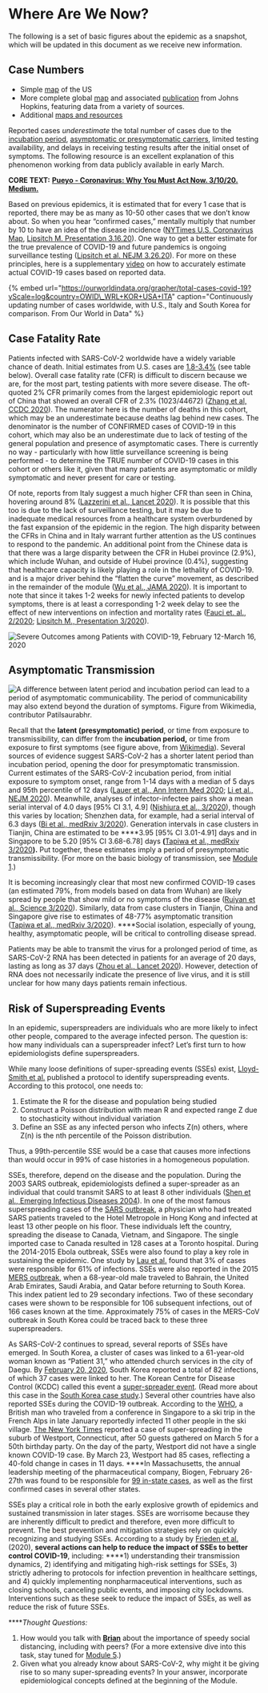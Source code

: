 # Where Are We Now?

The following is a set of basic figures about the epidemic as a snapshot, which will be updated in this document as we receive new information.

## Case Numbers

* Simple [map](https://www.cnn.com/2020/03/03/health/us-coronavirus-cases-state-by-state/index.html?utm_term=image&utm_content=2020-03-16T18:50:07&utm_medium=social&utm_source=twCNN) of the US
* More complete global [map](https://coronavirus.jhu.edu/map.html) and associated [publication](https://www.thelancet.com/journals/laninf/article/PIIS1473-3099%2820%2930120-1/fulltext) from Johns Hopkins, featuring data from a variety of sources.
* Additional [maps and resources](http://www.cidrap.umn.edu/covid-19/maps-visuals)

Reported cases _underestimate_ the total number of cases due to the [incubation period](https://curriculum.covidstudentresponse.org/module-2-epidemiology-principles/introduction-to-epidemiological-terms#case-descriptors), [asymptomatic or presymptomatic carriers](https://curriculum.covidstudentresponse.org/module-2-epidemiology-principles/where-are-we-now#asymptomatic-transmission), limited testing availability, and delays in receiving testing results after the initial onset of symptoms. The following resource is an excellent explanation of this phenomenon working from data publicly available in early March.

**CORE TEXT:** [**Pueyo - Coronavirus: Why You Must Act Now. 3/10/20. Medium.**](https://medium.com/@tomaspueyo/coronavirus-act-today-or-people-will-die-f4d3d9cd99ca)

Based on previous epidemics, it is estimated that for every 1 case that is reported, there may be as many as 10-50 other cases that we don’t know about. So when you hear “confirmed cases,” mentally multiply that number by 10 to have an idea of the disease incidence \([NYTimes U.S. Coronavirus Map](https://www.nytimes.com/interactive/2020/us/coronavirus-us-cases.html), [Lipsitch M. Presentation 3.16.20](https://drive.google.com/file/d/1VvRoIRi8GjatUhlaWh0BAYRC-yemi3pv/view?usp=sharing)\). One way to get a better estimate for the true prevalence of COVID-19 and future pandemics is ongoing surveillance testing \([Lipsitch et al. NEJM 3.26.20](https://www.nejm.org/doi/full/10.1056/NEJMp2002125)\). For more on these principles, here is a supplementary [video](https://www.youtube.com/watch?v=mCa0JXEwDEk) on how to accurately estimate actual COVID-19 cases based on reported data.

{% embed url="https://ourworldindata.org/grapher/total-cases-covid-19?yScale=log&country=OWID\_WRL+KOR+USA+ITA" caption="Continuously updating number of cases worldwide, with U.S., Italy and South Korea for comparison. From Our World in Data" %}



## Case Fatality Rate

Patients infected with SARS-CoV-2 worldwide have a widely variable chance of death. Initial estimates from U.S. cases are [1.8-3.4%](https://www.cdc.gov/mmwr/volumes/69/wr/mm6912e2.htm?s_cid=mm6912e2_w) \(see table below\). Overall case fatality rate \(CFR\) is difficult to discern because we are, for the most part, testing patients with more severe disease. The oft-quoted 2% CFR primarily comes from the largest epidemiologic report out of China that showed an overall CFR of 2.3% \(1023/44672\) \([Zhang et al, CCDC 2020](http://weekly.chinacdc.cn/en/article/id/e53946e2-c6c4-41e9-9a9b-fea8db1a8f51)\). The numerator here is the number of deaths in this cohort, which may be an underestimate because deaths lag behind new cases. The denominator is the number of CONFIRMED cases of COVID-19 in this cohort, which may also be an underestimate due to lack of testing of the general population and presence of asymptomatic cases. There is currently no way - particularly with how little surveillance screening is being performed - to determine the TRUE number of COVID-19 cases in this cohort or others like it, given that many patients are asymptomatic or mildly symptomatic and never present for care or testing. 

Of note, reports from Italy suggest a much higher CFR than seen in China, hovering around 8% \([Lazzerini et al., Lancet 2020](https://www.thelancet.com/journals/langlo/article/PIIS2214-109X%2820%2930110-8/fulltext)\). It is possible that this too is due to the lack of surveillance testing, but it may be due to inadequate medical resources from a healthcare system overburdened by the fast expansion of the epidemic in the region. The high disparity between the CFRs in China and in Italy warrant further attention as the US continues to respond to the pandemic. An additional point from the Chinese data is that there was a large disparity between the CFR in Hubei province \(2.9%\), which include Wuhan, and outside of Hubei province \(0.4%\), suggesting that healthcare capacity is likely playing a role in the lethality of COVID-19. and is a major driver behind the “flatten the curve” movement, as described in the remainder of the module \([Wu et al., JAMA 2020](https://jamanetwork.com/journals/jama/fullarticle/2762130)\). It is important to note that since it takes 1-2 weeks for newly infected patients to develop symptoms, there is at least a corresponding 1-2 week delay to see the effect of new interventions on infection and mortality rates \([Fauci et. al., 2/2020](https://www.nejm.org/doi/full/10.1056/NEJMe2002387); [Lipsitch M., Presentation 3/2020](https://drive.google.com/file/d/1VvRoIRi8GjatUhlaWh0BAYRC-yemi3pv/view?usp=sharing)\).

![Severe Outcomes among Patients with COVID-19, February 12-March 16, 2020](https://lh4.googleusercontent.com/mWi7QZk9OodAFs9vUT7X7Pq9_AxxoYS5I9Jdrd1F7StGWsMik179z7jfeZa-M-bVwa0AF2JwCLKRMDpqXseDsIbHlcrAzjxOdC_EuZB_HgVKWgJVXcjn-yCloZqeYFnUhC_Cb5eM)

## Asymptomatic Transmission

![A difference between latent period and incubation period can lead to a period of asymptomatic communicability. The period of communicability may also extend beyond the duration of symptoms. Figure from Wikimedia, contributor Patilsaurabhr.](https://lh5.googleusercontent.com/uc-9xhbQCaLFcv4TbrhLg3MQD98NDX6FH3fpQ779NCTQ6BgcZWVSN9ACpDp11orFcjndq9-eMFplm_ynPcp202nhH73Asa79JHVluGPv6Z7IHQfvACUzJag_B7cboXYEPy8vJGEJ)

Recall that the **latent \(presymptomatic\) period**, or time from exposure to transmissibility, can differ from the **incubation period,** or time from exposure to first symptoms \(see figure above, from [Wikimedia](https://upload.wikimedia.org/wikipedia/commons/thumb/0/04/Concept_of_incubation_period.svg/330px-Concept_of_incubation_period.svg.png)\). Several sources of evidence suggest SARS-CoV-2 has a shorter latent period than incubation period, opening the door for presymptomatic transmission. Current estimates of the SARS-CoV-2 incubation period, from initial exposure to symptom onset, range from 1-14 days with a median of 5 days and 95th percentile of 12 days \([Lauer et al., Ann Intern Med 2020](https://annals.org/aim/fullarticle/2762808/incubation-period-coronavirus-disease-2019-covid-19-from-publicly-reported); [Li et al., NEJM 2020](https://www.nejm.org/doi/10.1056/NEJMoa2001316?url_ver=Z39.88-2003&rfr_id=ori:rid:crossref.org&rfr_dat=cr_pub%3dwww.ncbi.nlm.nih.gov)\). Meanwhile, analyses of infector-infectee pairs show a mean serial interval of 4.0 days \[95% CI 3.1, 4.9\] \([Nishiura et al., 3/2020](https://www.ncbi.nlm.nih.gov/pubmed/32145466)\), though this varies by location; Shenzhen data, for example, had a serial interval of 6.3 days \([Bi et al., medRxiv 3/2020](https://www.medrxiv.org/content/10.1101/2020.03.03.20028423v1.full.pdf)\). Generation intervals in case clusters in Tianjin, China are estimated to be ****3.95 \[95% CI 3.01-4.91\] days and in Singapore to be 5.20 \[95% CI 3.68-6.78\] days **\(**[Tapiwa et al., medRxiv 3/2020](https://www.medrxiv.org/content/10.1101/2020.03.05.20031815v1.full.pdf)**\).** Put together, these estimates imply a period of presymptomatic transmissibility. \(For more on the basic biology of transmission, see [Module 1](https://curriculum.covidstudentresponse.org/module-1-from-bench-to-bedside/basic-virology-and-immunology#transmission-dynamics).\)

It is becoming increasingly clear that most new confirmed COVID-19 cases \(an estimated 79%, from models based on data from Wuhan\) are likely spread by people that show mild or no symptoms of the disease \([Ruiyan et al., Science 3/2020](https://science.sciencemag.org/content/early/2020/03/13/science.abb3221)\). Similarly, data from case clusters in Tianjin, China and Singapore give rise to estimates of 48-77% asymptomatic transition \([Tapiwa et al., medRxiv 3/2020](https://www.medrxiv.org/content/10.1101/2020.03.05.20031815v1.full.pdf)\). ****Social isolation, especially of young, healthy, asymptomatic people, will be critical to controlling disease spread.

Patients may be able to transmit the virus for a prolonged period of time, as SARS-CoV-2 RNA has been detected in patients for an average of 20 days, lasting as long as 37 days \([Zhou et al., Lancet 2020](https://www.thelancet.com/journals/lancet/article/PIIS0140-6736%2820%2930566-3/fulltext#seccestitle10)\). However, detection of RNA does not necessarily indicate the presence of live virus, and it is still unclear for how many days patients remain infectious.

## **Risk of Superspreading Events**

In an epidemic, superspreaders are individuals who are more likely to infect other people, compared to the average infected person. The question is: how many individuals can a superspreader infect? Let’s first turn to how epidemiologists define superspreaders. 

While many loose definitions of super-spreading events \(SSEs\) exist, [Lloyd-Smith et al.](https://www.nature.com/articles/nature04153) published a protocol to identify superspreading events. According to this protocol, one needs to:

1. Estimate the R for the disease and population being studied
2. Construct a Poisson distribution with mean R and expected range Z due to stochasticity without individual variation
3. Define an SSE as any infected person who infects Z\(n\) others, where Z\(n\) is the nth percentile of the Poisson distribution. 

Thus, a 99th-percentile SSE would be a case that causes more infections than would occur in 99% of case histories in a homogeneous population. 

SSEs, therefore, depend on the disease and the population. During the 2003 SARS outbreak, epidemiologists defined a super-spreader as an individual that could transmit SARS to at least 8 other individuals \([Shen et al., Emerging Infectious Diseases 2004](https://wwwnc.cdc.gov/eid/article/10/2/03-0732_article)\). In one of the most famous superspreading cases of the [SARS outbreak](https://www.cell.com/cell-host-microbe/fulltext/S1931-3128%2815%2900382-0?_returnURL=https%3A%2F%2Flinkinghub.elsevier.com%2Fretrieve%2Fpii%2FS1931312815003820%3Fshowall%3Dtrue#fig1), a physician who had treated SARS patients traveled to the Hotel Metropole in Hong Kong and infected at least 13 other people on his floor. These individuals left the country, spreading the disease to Canada, Vietnam, and Singapore. The single imported case to Canada resulted in 128 cases at a Toronto hospital. During the 2014-2015 Ebola outbreak, SSEs were also found to play a key role in sustaining the epidemic. One study by [Lau et al.](https://www.pnas.org/content/114/9/2337) found that 3% of cases were responsible for 61% of infections. SSEs were also reported in the 2015 [MERS outbreak](https://www.cell.com/cell-host-microbe/fulltext/S1931-3128%2815%2900382-0?_returnURL=https%3A%2F%2Flinkinghub.elsevier.com%2Fretrieve%2Fpii%2FS1931312815003820%3Fshowall%3Dtrue#fig1), when a 68-year-old male traveled to Bahrain, the United Arab Emirates, Saudi Arabia, and Qatar before returning to South Korea. This index patient led to 29 secondary infections. Two of these secondary cases were shown to be responsible for 106 subsequent infections, out of 166 cases known at the time. Approximately 75% of cases in the MERS-CoV outbreak in South Korea could be traced back to these three superspreaders. 

As SARS-CoV-2 continues to spread, several reports of SSEs have emerged. In South Korea, a cluster of cases was linked to a 61-year-old woman known as “Patient 31,” who attended church services in the city of Daegu. By [February 20, 2020](https://www.theguardian.com/world/2020/feb/20/south-korean-city-daegu-lockdown-coronavirus-outbreak-cases-soar-at-church-cult-cluster), South Korea reported a total of 82 infections, of which 37 cases were linked to her. The Korean Centre for Disease Control \(KCDC\) called this event a [super-spreader event](https://www.businessinsider.com/shincheonji-church-cult-south-korea-super-spreader-coronavirus-spike-2020-2). \(Read more about this case in the [South Korea case study](https://curriculum.covidstudentresponse.org/module-2-epidemiology-principles/case-study-south-korea-2020#strategy-for-mitigation-social-distancing).\) Several other countries have also reported SSEs during the COVID-19 outbreak. According to the [WHO](https://www.who.int/docs/default-source/coronaviruse/situation-reports/20200213-sitrep-24-covid-19.pdf?sfvrsn=9a7406a4_4), a British man who traveled from a conference in Singapore to a ski trip in the French Alps in late January reportedly infected 11 other people in the ski village. [The New York Times](https://www.nytimes.com/2020/03/23/us/coronavirus-westport-connecticut-party-zero.html) reported a case of super-spreading in the suburb of Westport, Connecticut, after 50 guests gathered on March 5 for a 50th birthday party. On the day of the party, Westport did not have a single known COVID-19 case. By March 23, Westport had 85 cases, reflecting a 40-fold change in cases in 11 days. ****In Massachusetts, the annual leadership meeting of the pharmaceutical company, Biogen, February 26-27th was found to be responsible for [99 in-state cases](https://www.nytimes.com/2020/04/12/us/coronavirus-biogen-boston-superspreader.html), as well as the first confirmed cases in several other states.

SSEs play a critical role in both the early explosive growth of epidemics and sustained transmission in later stages. SSEs are worrisome because they are inherently difficult to predict and therefore, even more difficult to prevent. The best prevention and mitigation strategies rely on quickly recognizing and studying SSEs. According to a study by [Frieden et al.](https://wwwnc.cdc.gov/eid/article/26/6/20-0495_article) \(2020\), **several actions can help to reduce the impact of SSEs to better control COVID-19**, including: ****1\) understanding their transmission dynamics, 2\) identifying and mitigating high-risk settings for SSEs, 3\) strictly adhering to protocols for infection prevention in healthcare settings, and 4\) quickly implementing nonpharmaceutical interventions, such as closing schools, canceling public events, and imposing city lockdowns. Interventions such as these seek to reduce the impact of SSEs, as well as reduce the risk of future SSEs.   
  
****_Thought Questions:_

1. How would you talk with [**Brian**](https://curriculum.covidstudentresponse.org/curriculum-overview/cases#case-1-brian) about the importance of speedy social distancing, including with peers? \(For a more extensive dive into this task, stay tuned for [Module 5](https://curriculum.covidstudentresponse.org/module-5-communicating-about-covid-19).\)
2. Given what you already know about SARS-CoV-2, why might it be giving rise to so many super-spreading events? In your answer, incorporate epidemiological concepts defined at the beginning of the Module.

